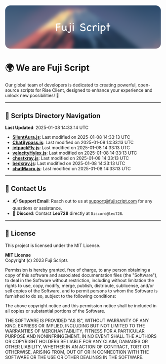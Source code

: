 ![Banner](.github/b.webp)

# 🌍 **We are Fuji Script**

Our global team of developers is dedicated to creating powerful, open-source scripts for Rise Client, designed to enhance your experience and unlock new possibilities! 🌟

---
<!-- SCRIPTS_NAVIGATION_START -->
## 📂 **Scripts Directory Navigation**

**Last Updated**: 2025-01-08 14:33:14 UTC

- **[SilentAura.js](scripts/SilentAura.js)**: Last modified on 2025-01-08 14:33:13 UTC
- **[ChatBypass.js](scripts/ChatBypass.js)**: Last modified on 2025-01-08 14:33:13 UTC
- **[jetpackFly.js](scripts/jetpackFly.js)**: Last modified on 2025-01-08 14:33:13 UTC
- **[velocityHylex.js](scripts/velocityHylex.js)**: Last modified on 2025-01-08 14:33:13 UTC
- **[chestxray.js](scripts/chestxray.js)**: Last modified on 2025-01-08 14:33:13 UTC
- **[bedxray.js](scripts/bedxray.js)**: Last modified on 2025-01-08 14:33:13 UTC
- **[chatMacro.js](scripts/chatMacro.js)**: Last modified on 2025-01-08 14:33:13 UTC

<!-- SCRIPTS_NAVIGATION_END -->

---

## 💬 **Contact Us**  
- 📬 **Support Email**: Reach out to us at [support@fujiscript.com](mailto:support@fujiscript.com) for any questions or assistance.  
- 💬 **Discord**: Contact **Leo728** directly at `Discord@leo728`.

---

## 📜 **License**

This project is licensed under the MIT License.  

**MIT License**  
Copyright (c) 2023 Fuji Scripts  

Permission is hereby granted, free of charge, to any person obtaining a copy of this software and associated documentation files (the "Software"), to deal in the Software without restriction, including without limitation the rights to use, copy, modify, merge, publish, distribute, sublicense, and/or sell copies of the Software, and to permit persons to whom the Software is furnished to do so, subject to the following conditions:  

The above copyright notice and this permission notice shall be included in all copies or substantial portions of the Software.  

THE SOFTWARE IS PROVIDED "AS IS", WITHOUT WARRANTY OF ANY KIND, EXPRESS OR IMPLIED, INCLUDING BUT NOT LIMITED TO THE WARRANTIES OF MERCHANTABILITY, FITNESS FOR A PARTICULAR PURPOSE AND NONINFRINGEMENT. IN NO EVENT SHALL THE AUTHORS OR COPYRIGHT HOLDERS BE LIABLE FOR ANY CLAIM, DAMAGES OR OTHER LIABILITY, WHETHER IN AN ACTION OF CONTRACT, TORT OR OTHERWISE, ARISING FROM, OUT OF OR IN CONNECTION WITH THE SOFTWARE OR THE USE OR OTHER DEALINGS IN THE SOFTWARE.  
